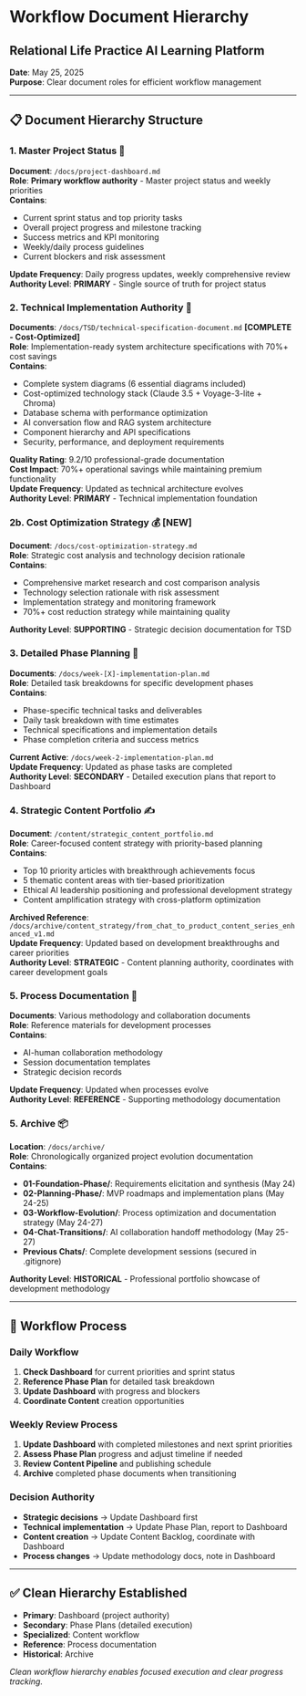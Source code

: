 # Workflow Document Hierarchy
## Relational Life Practice AI Learning Platform

**Date**: May 25, 2025  
**Purpose**: Clear document roles for efficient workflow management

---

## 📋 **Document Hierarchy Structure**

### **1. Master Project Status** 🎯
**Document**: `/docs/project-dashboard.md`  
**Role**: **Primary workflow authority** - Master project status and weekly priorities  
**Contains**:
- Current sprint status and top priority tasks
- Overall project progress and milestone tracking
- Success metrics and KPI monitoring
- Weekly/daily process guidelines
- Current blockers and risk assessment

**Update Frequency**: Daily progress updates, weekly comprehensive review  
**Authority Level**: **PRIMARY** - Single source of truth for project status

### **2. Technical Implementation Authority** 🔧
**Documents**: `/docs/TSD/technical-specification-document.md` **[COMPLETE - Cost-Optimized]**  
**Role**: Implementation-ready system architecture specifications with 70%+ cost savings  
**Contains**:
- Complete system diagrams (6 essential diagrams included)
- Cost-optimized technology stack (Claude 3.5 + Voyage-3-lite + Chroma)
- Database schema with performance optimization
- AI conversation flow and RAG system architecture
- Component hierarchy and API specifications
- Security, performance, and deployment requirements

**Quality Rating**: 9.2/10 professional-grade documentation  
**Cost Impact**: 70%+ operational savings while maintaining premium functionality  
**Update Frequency**: Updated as technical architecture evolves  
**Authority Level**: **PRIMARY** - Technical implementation foundation

### **2b. Cost Optimization Strategy** 💰 **[NEW]**
**Document**: `/docs/cost-optimization-strategy.md`  
**Role**: Strategic cost analysis and technology decision rationale  
**Contains**:
- Comprehensive market research and cost comparison analysis
- Technology selection rationale with risk assessment
- Implementation strategy and monitoring framework
- 70%+ cost reduction strategy while maintaining quality

**Authority Level**: **SUPPORTING** - Strategic decision documentation for TSD

### **3. Detailed Phase Planning** 📅
**Documents**: `/docs/week-[X]-implementation-plan.md`  
**Role**: Detailed task breakdowns for specific development phases  
**Contains**:
- Phase-specific technical tasks and deliverables
- Daily task breakdown with time estimates
- Technical specifications and implementation details
- Phase completion criteria and success metrics

**Current Active**: `/docs/week-2-implementation-plan.md`  
**Update Frequency**: Updated as phase tasks are completed  
**Authority Level**: **SECONDARY** - Detailed execution plans that report to Dashboard

### **4. Strategic Content Portfolio** ✍️
**Document**: `/content/strategic_content_portfolio.md`  
**Role**: Career-focused content strategy with priority-based planning  
**Contains**:
- Top 10 priority articles with breakthrough achievements focus
- 5 thematic content areas with tier-based prioritization
- Ethical AI leadership positioning and professional development strategy
- Content amplification strategy with cross-platform optimization

**Archived Reference**: `/docs/archive/content_strategy/from_chat_to_product_content_series_enhanced_v1.md`  
**Update Frequency**: Updated based on development breakthroughs and career priorities  
**Authority Level**: **STRATEGIC** - Content planning authority, coordinates with career development goals

### **5. Process Documentation** 📖
**Documents**: Various methodology and collaboration documents  
**Role**: Reference materials for development processes  
**Contains**:
- AI-human collaboration methodology
- Session documentation templates
- Strategic decision records

**Update Frequency**: Updated when processes evolve  
**Authority Level**: **REFERENCE** - Supporting methodology documentation

### **5. Archive** 📦
**Location**: `/docs/archive/`  
**Role**: Chronologically organized project evolution documentation  
**Contains**:
- **01-Foundation-Phase/**: Requirements elicitation and synthesis (May 24)
- **02-Planning-Phase/**: MVP roadmaps and implementation plans (May 24-25)
- **03-Workflow-Evolution/**: Process optimization and documentation strategy (May 24-27)
- **04-Chat-Transitions/**: AI collaboration handoff methodology (May 25-27)
- **Previous Chats/**: Complete development sessions (secured in .gitignore)

**Authority Level**: **HISTORICAL** - Professional portfolio showcase of development methodology

---

## 🔄 **Workflow Process**

### **Daily Workflow**
1. **Check Dashboard** for current priorities and sprint status
2. **Reference Phase Plan** for detailed task breakdown
3. **Update Dashboard** with progress and blockers
4. **Coordinate Content** creation opportunities

### **Weekly Review Process**
1. **Update Dashboard** with completed milestones and next sprint priorities
2. **Assess Phase Plan** progress and adjust timeline if needed
3. **Review Content Pipeline** and publishing schedule
4. **Archive** completed phase documents when transitioning

### **Decision Authority**
- **Strategic decisions** → Update Dashboard first
- **Technical implementation** → Update Phase Plan, report to Dashboard
- **Content creation** → Update Content Backlog, coordinate with Dashboard
- **Process changes** → Update methodology docs, note in Dashboard

---

## ✅ **Clean Hierarchy Established**
- **Primary**: Dashboard (project authority)
- **Secondary**: Phase Plans (detailed execution)  
- **Specialized**: Content workflow
- **Reference**: Process documentation
- **Historical**: Archive

*Clean workflow hierarchy enables focused execution and clear progress tracking.*

